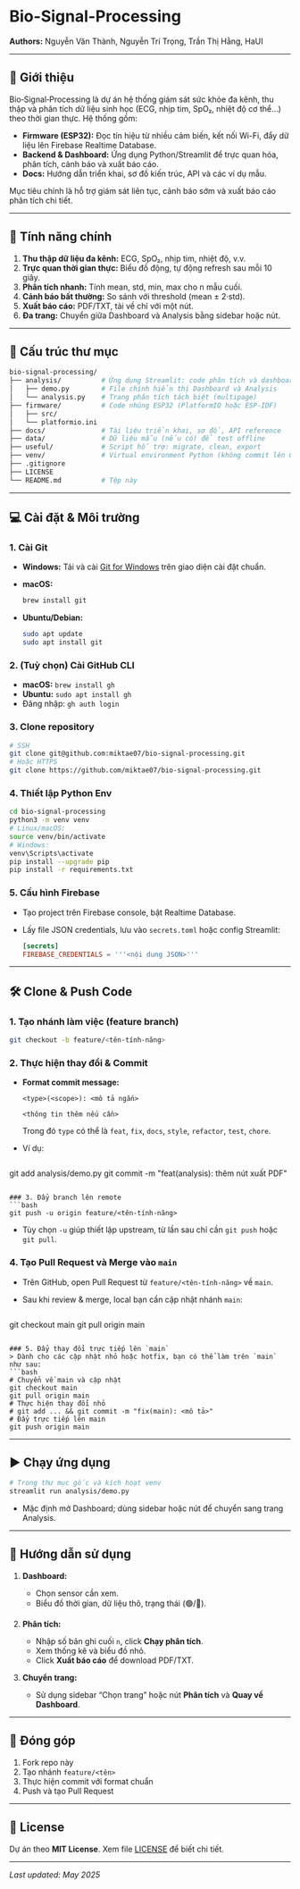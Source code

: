 # Bio-Signal-Processing

**Authors:** Nguyễn Văn Thành, Nguyễn Trí Trọng, Trần Thị Hằng, HaUI

---

## 📘 Giới thiệu

Bio‑Signal‑Processing là dự án hệ thống giám sát sức khỏe đa kênh, thu thập và phân tích dữ liệu sinh học (ECG, nhịp tim, SpO₂, nhiệt độ cơ thể…) theo thời gian thực. Hệ thống gồm:

* **Firmware (ESP32):** Đọc tín hiệu từ nhiều cảm biến, kết nối Wi-Fi, đẩy dữ liệu lên Firebase Realtime Database.
* **Backend & Dashboard:** Ứng dụng Python/Streamlit để trực quan hóa, phân tích, cảnh báo và xuất báo cáo.
* **Docs:** Hướng dẫn triển khai, sơ đồ kiến trúc, API và các ví dụ mẫu.

Mục tiêu chính là hỗ trợ giám sát liên tục, cảnh báo sớm và xuất báo cáo phân tích chi tiết.

---

## 🚀 Tính năng chính

1. **Thu thập dữ liệu đa kênh:** ECG, SpO₂, nhịp tim, nhiệt độ, v.v.
2. **Trực quan thời gian thực:** Biểu đồ động, tự động refresh sau mỗi 10 giây.
3. **Phân tích nhanh:** Tính mean, std, min, max cho n mẫu cuối.
4. **Cảnh báo bất thường:** So sánh với threshold (mean ± 2·std).
5. **Xuất báo cáo:** PDF/TXT, tải về chỉ với một nút.
6. **Đa trang:** Chuyển giữa Dashboard và Analysis bằng sidebar hoặc nút.

---

## 📂 Cấu trúc thư mục

```bash
bio-signal-processing/
├── analysis/          # Ứng dụng Streamlit: code phân tích và dashboard
│   ├── demo.py        # File chính hiển thị Dashboard và Analysis
│   └── analysis.py    # Trang phân tích tách biệt (multipage)
├── firmware/          # Code nhúng ESP32 (PlatformIO hoặc ESP-IDF)
│   ├── src/
│   └── platformio.ini
├── docs/              # Tài liệu triển khai, sơ đồ, API reference
├── data/              # Dữ liệu mẫu (nếu có) để test offline
├── useful/            # Script hỗ trợ: migrate, clean, export
├── venv/              # Virtual environment Python (không commit lên Git)
├── .gitignore
├── LICENSE
└── README.md          # Tệp này
```

---

## 💻 Cài đặt & Môi trường

### 1. Cài Git

* **Windows:** Tải và cài [Git for Windows](https://gitforwindows.org/) trên giao diện cài đặt chuẩn.
* **macOS:**

  ```bash
  brew install git
  ```
* **Ubuntu/Debian:**

  ```bash
  sudo apt update
  sudo apt install git
  ```

### 2. (Tuỳ chọn) Cài GitHub CLI

* **macOS:** `brew install gh`
* **Ubuntu:** `sudo apt install gh`
* Đăng nhập: `gh auth login`

### 3. Clone repository

```bash
# SSH
git clone git@github.com:miktae07/bio-signal-processing.git
# Hoặc HTTPS
git clone https://github.com/miktae07/bio-signal-processing.git
```

### 4. Thiết lập Python Env

```bash
cd bio-signal-processing
python3 -m venv venv
# Linux/macOS:
source venv/bin/activate
# Windows:
venv\Scripts\activate
pip install --upgrade pip
pip install -r requirements.txt
```

### 5. Cấu hình Firebase

* Tạo project trên Firebase console, bật Realtime Database.
* Lấy file JSON credentials, lưu vào `secrets.toml` hoặc config Streamlit:

  ```toml
  [secrets]
  FIREBASE_CREDENTIALS = '''<nội dung JSON>'''
  ```

---

## 🛠️ Clone & Push Code

### 1. Tạo nhánh làm việc (feature branch)

```bash
git checkout -b feature/<tên-tính-năng>
```

### 2. Thực hiện thay đổi & Commit

* **Format commit message:**

  ```text
  <type>(<scope>): <mô tả ngắn>

  <thông tin thêm nếu cần>
  ```

  Trong đó `type` có thể là `feat`, `fix`, `docs`, `style`, `refactor`, `test`, `chore`.

* Ví dụ:

  ```bash
  ```

git add analysis/demo.py
git commit -m "feat(analysis): thêm nút xuất PDF"

````

### 3. Đẩy branch lên remote
```bash
git push -u origin feature/<tên-tính-năng>
````

* Tùy chọn `-u` giúp thiết lập upstream, từ lần sau chỉ cần `git push` hoặc `git pull`.

### 4. Tạo Pull Request và Merge vào `main`

* Trên GitHub, open Pull Request từ `feature/<tên-tính-năng>` về `main`.
* Sau khi review & merge, local bạn cần cập nhật nhánh `main`:

  ```bash
  ```

git checkout main
git pull origin main

````

### 5. Đẩy thay đổi trực tiếp lên `main`
> Dành cho các cập nhật nhỏ hoặc hotfix, bạn có thể làm trên `main` như sau:
```bash
# Chuyển về main và cập nhật
git checkout main
git pull origin main
# Thực hiện thay đổi nhỏ
# git add ... && git commit -m "fix(main): <mô tả>"
# Đẩy trực tiếp lên main
git push origin main
````

---

## ▶️ Chạy ứng dụng

```bash
# Trong thư mục gốc và kích hoạt venv
streamlit run analysis/demo.py
```

* Mặc định mở Dashboard; dùng sidebar hoặc nút để chuyển sang trang Analysis.

---

## 📝 Hướng dẫn sử dụng

1. **Dashboard:**

   * Chọn sensor cần xem.
   * Biểu đồ thời gian, dữ liệu thô, trạng thái (🟢/🔴).
2. **Phân tích:**

   * Nhập số bản ghi cuối `n`, click **Chạy phân tích**.
   * Xem thống kê và biểu đồ nhỏ.
   * Click **Xuất báo cáo** để download PDF/TXT.
3. **Chuyển trang:**

   * Sử dụng sidebar “Chọn trang” hoặc nút **Phân tích** và **Quay về Dashboard**.

---

## 🤝 Đóng góp

1. Fork repo này
2. Tạo nhánh `feature/<tên>`
3. Thực hiện commit với format chuẩn
4. Push và tạo Pull Request

---

## 📃 License

Dự án theo **MIT License**. Xem file [LICENSE](./LICENSE) để biết chi tiết.

---

*Last updated: May 2025*
